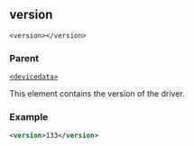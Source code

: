 ## version

`<version></version>`


### Parent

[`<devicedata>`][1]


This element contains the version of the driver.


### Example

```xml
<version>133</version>
```



[1]:	https://control4.github.io/docs-driverworks-xml/#devicedata